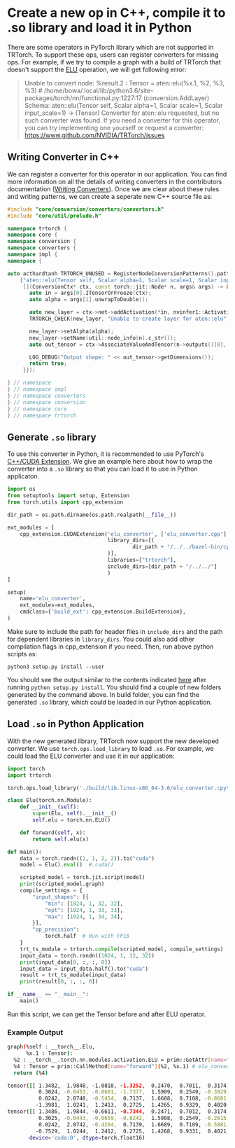 # Create a new op in C++, compile it to .so library and load it in Python

There are some operators in PyTorch library which are not supported in TRTorch. 
To support these ops, users can register converters for missing ops. For example,
if we try to compile a graph with a build of TRTorch that doesn't support the 
[ELU](https://pytorch.org/docs/stable/generated/torch.nn.ELU.html) operation, 
we will get following error:

> Unable to convert node: %result.2 : Tensor = aten::elu(%x.1, %2, %3, %3) # /home/bowa/.local/lib/python3.6/site-packages/torch/nn/functional.py:1227:17 (conversion.AddLayer)
Schema: aten::elu(Tensor self, Scalar alpha=1, Scalar scale=1, Scalar input_scale=1) -> (Tensor)
Converter for aten::elu requested, but no such converter was found.
If you need a converter for this operator, you can try implementing one yourself
or request a converter: https://www.github.com/NVIDIA/TRTorch/issues

## Writing Converter in C++
We can register a converter for this operator in our application. You can find more 
information on all the details of writing converters in the contributors documentation
([Writing Converters](https://nvidia.github.io/TRTorch/contributors/writing_converters.html)).
Once we are clear about these rules and writing patterns, we can create a seperate new C++ source file as:

```c++
#include "core/conversion/converters/converters.h"
#include "core/util/prelude.h"

namespace trtorch {
namespace core {
namespace conversion {
namespace converters {
namespace impl {
namespace {

auto acthardtanh TRTORCH_UNUSED = RegisterNodeConversionPatterns().pattern(
    {"aten::elu(Tensor self, Scalar alpha=1, Scalar scale=1, Scalar input_scale=1) -> (Tensor)",
     [](ConversionCtx* ctx, const torch::jit::Node* n, args& args) -> bool {
       auto in = args[0].ITensorOrFreeze(ctx);
       auto alpha = args[1].unwrapToDouble();

       auto new_layer = ctx->net->addActivation(*in, nvinfer1::ActivationType::kELU);
       TRTORCH_CHECK(new_layer, "Unable to create layer for aten::elu");

       new_layer->setAlpha(alpha);
       new_layer->setName(util::node_info(n).c_str());
       auto out_tensor = ctx->AssociateValueAndTensor(n->outputs()[0], new_layer->getOutput(0));

       LOG_DEBUG("Output shape: " << out_tensor->getDimensions());
       return true;
     }});

} // namespace
} // namespace impl
} // namespace converters
} // namespace conversion
} // namespace core
} // namespace trtorch
```

## Generate `.so` library
To use this converter in Python, it is recommended to use PyTorch's
[C++/CUDA Extension](https://pytorch.org/tutorials/advanced/cpp_extension.html#custom-c-and-cuda-extensions).
We give an example here about how to wrap the converter into a `.so`
library so that you can load it to use in Python applicaton. 
```python
import os
from setuptools import setup, Extension
from torch.utils import cpp_extension

dir_path = os.path.dirname(os.path.realpath(__file__))

ext_modules = [
    cpp_extension.CUDAExtension('elu_converter', ['elu_converter.cpp'],
                                library_dirs=[(
                                        dir_path + "/../../bazel-bin/cpp/api/lib/"
                                )],
                                libraries=["trtorch"],
                                include_dirs=[dir_path + "/../../"]
                                )
]

setup(
    name='elu_converter',
    ext_modules=ext_modules,
    cmdclass={'build_ext': cpp_extension.BuildExtension},
)
```
Make sure to include the path for header files in `include_dirs` and the path 
for dependent libraries in `library_dirs`. You could also add other compilation 
flags in cpp_extension if you need. Then, run above python scripts as:
```shell
python3 setup.py install --user
```
You should see the output similar to the contents indicated [here](https://pytorch.org/tutorials/advanced/cpp_extension.html#custom-c-and-cuda-extensions)   after running
`python setup.py install`. You should find a couple of new folders generated
by the command above. In build folder, you can find the generated `.so` library, 
which could be loaded in our Python application. 

## Load `.so` in Python Application
With the new generated library, TRTorch now support the new developed converter. 
We use `torch.ops.load_library` to load `.so`. For example, we could load the ELU 
converter and use it in our application:
```python
import torch
import trtorch

torch.ops.load_library('./build/lib.linux-x86_64-3.6/elu_converter.cpython-36m-x86_64-linux-gnu.so')

class Elu(torch.nn.Module):
    def __init__(self):
        super(Elu, self).__init__()
        self.elu = torch.nn.ELU()

    def forward(self, x):
        return self.elu(x)

def main():
    data = torch.randn((1, 1, 2, 2)).to("cuda")
    model = Elu().eval()  #.cuda()

    scripted_model = torch.jit.script(model)
    print(scripted_model.graph)
    compile_settings = {
        "input_shapes": [{
            "min": [1024, 1, 32, 32],
            "opt": [1024, 1, 33, 33],
            "max": [1024, 1, 34, 34],
        }],
        "op_precision":
            torch.half  # Run with FP16
    }
    trt_ts_module = trtorch.compile(scripted_model, compile_settings)
    input_data = torch.randn((1024, 1, 32, 32))
    print(input_data[0, :, :, 0])
    input_data = input_data.half().to("cuda")
    result = trt_ts_module(input_data)
    print(result[0, :, :, 0])

if __name__ == "__main__":
    main()

```
Run this script, we can get the Tensor before and after ELU operator.
### Example Output
```bash
graph(%self : __torch__.Elu,
      %x.1 : Tensor):
  %2 : __torch__.torch.nn.modules.activation.ELU = prim::GetAttr[name="elu"](%self)
  %4 : Tensor = prim::CallMethod[name="forward"](%2, %x.1) # elu_converter_test.py:13:15
  return (%4)

tensor([[ 1.3482,  1.9848, -1.0818, -1.3252,  0.2470,  0.7011,  0.3174, -1.8349,
          0.3024, -0.0453, -0.0681, -1.7377,  1.5909,  0.2549, -0.3029,  0.2583,
          0.0242,  2.0748, -0.5454,  0.7137,  1.6688,  0.7108, -0.8681,  0.2486,
         -1.3981,  1.0241,  1.2413,  0.2725,  1.4265,  0.9329,  0.4020, -2.6813]])
tensor([[ 1.3486,  1.9844, -0.6611, -0.7344,  0.2471,  0.7012,  0.3174, -0.8403,
          0.3025, -0.0443, -0.0659, -0.8242,  1.5908,  0.2549, -0.2615,  0.2583,
          0.0242,  2.0742, -0.4204,  0.7139,  1.6689,  0.7109, -0.5801,  0.2485,
         -0.7529,  1.0244,  1.2412,  0.2725,  1.4268,  0.9331,  0.4021, -0.9316]],
       device='cuda:0', dtype=torch.float16)

```
